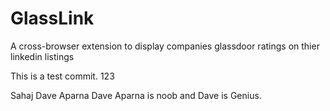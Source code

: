 # GlassLink

A cross-browser extension to display companies glassdoor ratings on thier linkedin listings

This is a test commit.
123

Sahaj Dave
Aparna Dave
Aparna is noob and Dave is Genius.
